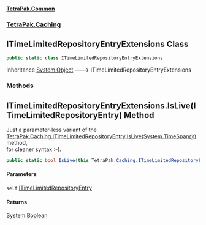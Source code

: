 #### [TetraPak.Common](index.md 'index')
### [TetraPak.Caching](TetraPak_Caching.md 'TetraPak.Caching')
## ITimeLimitedRepositoryEntryExtensions Class
```csharp
public static class ITimeLimitedRepositoryEntryExtensions
```

Inheritance [System.Object](https://docs.microsoft.com/en-us/dotnet/api/System.Object 'System.Object') &#129106; ITimeLimitedRepositoryEntryExtensions  
### Methods
<a name='TetraPak_Caching_ITimeLimitedRepositoryEntryExtensions_IsLive(TetraPak_Caching_ITimeLimitedRepositoryEntry)'></a>
## ITimeLimitedRepositoryEntryExtensions.IsLive(ITimeLimitedRepositoryEntry) Method
Just a parameter-less variant of the [TetraPak.Caching.ITimeLimitedRepositoryEntry.IsLive(System.TimeSpan@)](https://docs.microsoft.com/en-us/dotnet/api/TetraPak.Caching.ITimeLimitedRepositoryEntry.IsLive#TetraPak_Caching_ITimeLimitedRepositoryEntry_IsLive_System_TimeSpan@_ 'TetraPak.Caching.ITimeLimitedRepositoryEntry.IsLive(System.TimeSpan@)') method,  
for cleaner syntax :-).  
```csharp
public static bool IsLive(this TetraPak.Caching.ITimeLimitedRepositoryEntry self);
```
#### Parameters
<a name='TetraPak_Caching_ITimeLimitedRepositoryEntryExtensions_IsLive(TetraPak_Caching_ITimeLimitedRepositoryEntry)_self'></a>
`self` [ITimeLimitedRepositoryEntry](TetraPak_Caching_ITimeLimitedRepositoryEntry.md 'TetraPak.Caching.ITimeLimitedRepositoryEntry')  
  
#### Returns
[System.Boolean](https://docs.microsoft.com/en-us/dotnet/api/System.Boolean 'System.Boolean')  
  
